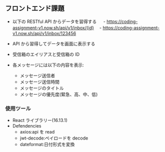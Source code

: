 ## フロントエンド課題

- 以下の RESTful API からデータを習得する
  　 - https://coding-assignment-v1.now.sh/api/v1/inbox/{id}​
  　 - https://coding-assignment-v1.now.sh/api/v1/inbox/123456
- API から習得してデータを画面に表示する

- 受信箱のエイリアスと受信箱の ID

- 各メッセージには以下の内容を表示:
  - メッセージ送信者
  - メッセージ送信時間
  - メッセージのタイトル
  - メッセージの優先度(緊急、高、中、低)

### 使用ツール

- React ライブラリー(16.13.1)
- Defendencies
  - axios:api を read
  - jwt-decode:ペイロードを decode
  - dateformat:日付形式を変換
